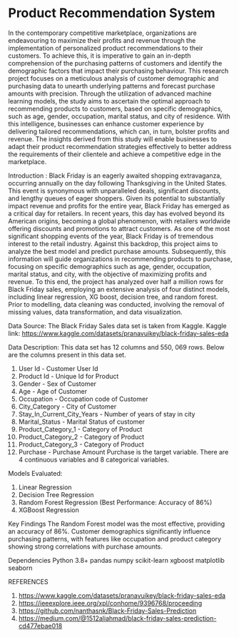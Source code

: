 # Product Recommendation System

In the contemporary competitive marketplace, organizations are endeavouring to maximize their profits and 
revenue through the implementation of personalized product recommendations to their customers. To 
achieve this, it is imperative to gain an in-depth comprehension of the purchasing patterns of customers and 
identify the demographic factors that impact their purchasing behaviour. This research project focuses on 
a meticulous analysis of customer demographic and purchasing data to unearth underlying patterns and 
forecast purchase amounts with precision. Through the utilization of advanced machine learning models, 
the study aims to ascertain the optimal approach to recommending products to customers, based on specific 
demographics, such as age, gender, occupation, marital status, and city of residence. With this intelligence, 
businesses can enhance customer experience by delivering tailored recommendations, which can, in turn, 
bolster profits and revenue. The insights derived from this study will enable businesses to adapt their 
product recommendation strategies effectively to better address the requirements of their clientele and 
achieve a competitive edge in the marketplace. 

Introduction : 
Black Friday is an eagerly awaited shopping extravaganza, occurring annually on the day following 
Thanksgiving in the United States. This event is synonymous with unparalleled deals, significant discounts, 
and lengthy queues of eager shoppers. Given its potential to substantially impact revenue and profits for 
the entire year, Black Friday has emerged as a critical day for retailers. In recent years, this day has evolved 
beyond its American origins, becoming a global phenomenon, with retailers worldwide offering discounts 
and promotions to attract customers. As one of the most significant shopping events of the year, Black 
Friday is of tremendous interest to the retail industry. 
Against this backdrop, this project aims to analyze the best model and predict purchase amounts. 
Subsequently, this information will guide organizations in recommending products to purchase, focusing 
on specific demographics such as age, gender, occupation, marital status, and city, with the objective of 
maximizing profits and revenue. To this end, the project has analyzed over half a million rows for Black 
Friday sales, employing an extensive analysis of four distinct models, including linear regression, XG boost, 
decision tree, and random forest. Prior to modelling, data cleaning was conducted, involving the removal 
of missing values, data transformation, and data visualization.


Data Source: 
The Black Friday Sales data set is taken from Kaggle. 
Kaggle link: https://www.kaggle.com/datasets/pranavuikey/black-friday-sales-eda 

Data Description: 
This data set has 12 columns and 550, 069 rows. Below are the columns present in this data set. 
1. User Id - Customer User Id 
2. Product Id - Unique Id for Product 
3. Gender - Sex of Customer 
4. Age - Age of Customer 
5. Occupation - Occupation code of Customer 
6. City_Category - City of Customer 
7. Stay_In_Current_City_Years - Number of years of stay in city 
8. Marital_Status - Marital Status of customer 
9. Product_Category_1 - Category of Product 
10. Product_Category_2 - Category of Product 
11. Product_Category_3 - Category of Product 
12. Purchase - Purchase Amount 
Purchase is the target variable. There are 4 continuous variables and 8 categorical variables.

Models Evaluated: 
1. Linear Regression
2. Decision Tree Regression
3. Random Forest Regression (Best Performance: Accuracy of 86%)
4. XGBoost Regression


Key Findings
The Random Forest model was the most effective, providing an accuracy of 86%.
Customer demographics significantly influence purchasing patterns, with features like occupation and product category showing strong correlations with purchase amounts.

Dependencies
Python 3.8+
pandas
numpy
scikit-learn
xgboost
matplotlib
seaborn

REFERENCES 
1. https://www.kaggle.com/datasets/pranavuikey/black-friday-sales-eda 
2. https://ieeexplore.ieee.org/xpl/conhome/9396768/proceeding 
3. https://github.com/nanthasnk/Black-Friday-Sales-Prediction 
4. https://medium.com/@1512aliahmad/black-friday-sales-prediction-cd477ebae018
